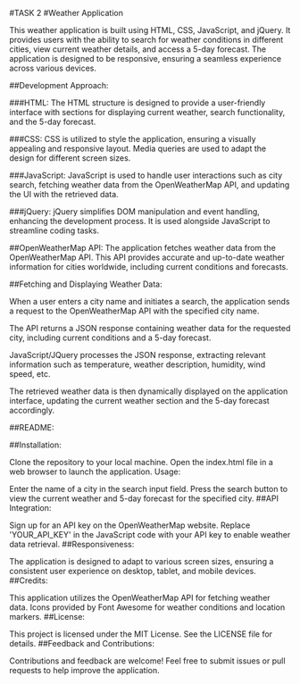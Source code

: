 #TASK 2 
#Weather Application

This weather application is built using HTML, CSS, JavaScript, and jQuery. It provides users with the ability to search for weather conditions in different cities, view current weather details, and access a 5-day forecast. The application is designed to be responsive, ensuring a seamless experience across various devices.

##Development Approach:

###HTML: 
The HTML structure is designed to provide a user-friendly interface with sections for displaying current weather, search functionality, and the 5-day forecast.

###CSS:
CSS is utilized to style the application, ensuring a visually appealing and responsive layout. Media queries are used to adapt the design for different screen sizes.

###JavaScript:
JavaScript is used to handle user interactions such as city search, fetching weather data from the OpenWeatherMap API, and updating the UI with the retrieved data.

###jQuery:
jQuery simplifies DOM manipulation and event handling, enhancing the development process. It is used alongside JavaScript to streamline coding tasks.

##OpenWeatherMap API:
The application fetches weather data from the OpenWeatherMap API. This API provides accurate and up-to-date weather information for cities worldwide, including current conditions and forecasts.

##Fetching and Displaying Weather Data:

When a user enters a city name and initiates a search, the application sends a request to the OpenWeatherMap API with the specified city name.

The API returns a JSON response containing weather data for the requested city, including current conditions and a 5-day forecast.

JavaScript/JQuery processes the JSON response, extracting relevant information such as temperature, weather description, humidity, wind speed, etc.

The retrieved weather data is then dynamically displayed on the application interface, updating the current weather section and the 5-day forecast accordingly.

##README:

##Installation:

Clone the repository to your local machine.
Open the index.html file in a web browser to launch the application.
Usage:

Enter the name of a city in the search input field.
Press the search button to view the current weather and 5-day forecast for the specified city.
##API Integration:

Sign up for an API key on the OpenWeatherMap website.
Replace 'YOUR_API_KEY' in the JavaScript code with your API key to enable weather data retrieval.
##Responsiveness:

The application is designed to adapt to various screen sizes, ensuring a consistent user experience on desktop, tablet, and mobile devices.
##Credits:

This application utilizes the OpenWeatherMap API for fetching weather data.
Icons provided by Font Awesome for weather conditions and location markers.
##License:

This project is licensed under the MIT License. See the LICENSE file for details.
##Feedback and Contributions:

Contributions and feedback are welcome! Feel free to submit issues or pull requests to help improve the application.

